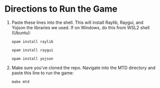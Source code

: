 # Directions to Run the Game

1. Paste these lines into the shell. This will install Raylib, Raygui, and Yojson the libraries we used. If on Windows, do this from WSL2 shell (Ubuntu):

    ```
    opam install raylib
    ```
    ```
    opam install raygui
    ```
    ```
    opam install yojson
    ```

2. Make sure you've cloned the repo. Navigate into the MTD directory and paste this line to run the game:
    ```
    make mtd
    ```



  








